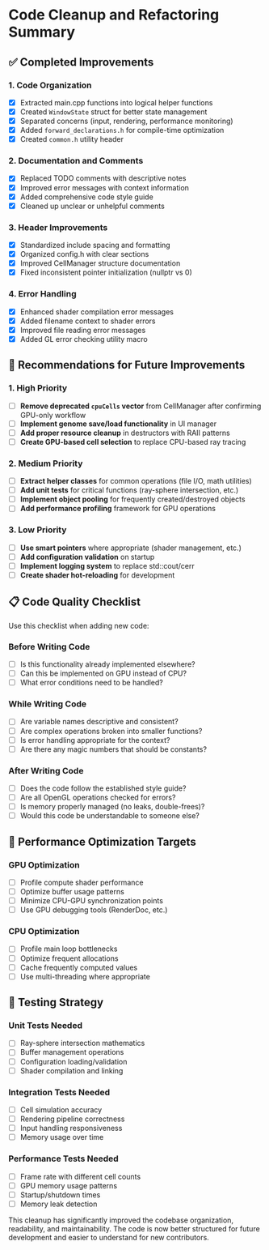 # Code Cleanup and Refactoring Summary

## ✅ Completed Improvements

### 1. Code Organization
- [x] Extracted main.cpp functions into logical helper functions
- [x] Created `WindowState` struct for better state management
- [x] Separated concerns (input, rendering, performance monitoring)
- [x] Added `forward_declarations.h` for compile-time optimization
- [x] Created `common.h` utility header

### 2. Documentation and Comments
- [x] Replaced TODO comments with descriptive notes
- [x] Improved error messages with context information
- [x] Added comprehensive code style guide
- [x] Cleaned up unclear or unhelpful comments

### 3. Header Improvements
- [x] Standardized include spacing and formatting
- [x] Organized config.h with clear sections
- [x] Improved CellManager structure documentation
- [x] Fixed inconsistent pointer initialization (nullptr vs 0)

### 4. Error Handling
- [x] Enhanced shader compilation error messages
- [x] Added filename context to shader errors
- [x] Improved file reading error messages
- [x] Added GL error checking utility macro

## 🔄 Recommendations for Future Improvements

### 1. High Priority
- [ ] **Remove deprecated `cpuCells` vector** from CellManager after confirming GPU-only workflow
- [ ] **Implement genome save/load functionality** in UI manager
- [ ] **Add proper resource cleanup** in destructors with RAII patterns
- [ ] **Create GPU-based cell selection** to replace CPU-based ray tracing

### 2. Medium Priority
- [ ] **Extract helper classes** for common operations (file I/O, math utilities)
- [ ] **Add unit tests** for critical functions (ray-sphere intersection, etc.)
- [ ] **Implement object pooling** for frequently created/destroyed objects
- [ ] **Add performance profiling** framework for GPU operations

### 3. Low Priority
- [ ] **Use smart pointers** where appropriate (shader management, etc.)
- [ ] **Add configuration validation** on startup
- [ ] **Implement logging system** to replace std::cout/cerr
- [ ] **Create shader hot-reloading** for development

## 📋 Code Quality Checklist

Use this checklist when adding new code:

### Before Writing Code
- [ ] Is this functionality already implemented elsewhere?
- [ ] Can this be implemented on GPU instead of CPU?
- [ ] What error conditions need to be handled?

### While Writing Code
- [ ] Are variable names descriptive and consistent?
- [ ] Are complex operations broken into smaller functions?
- [ ] Is error handling appropriate for the context?
- [ ] Are there any magic numbers that should be constants?

### After Writing Code
- [ ] Does the code follow the established style guide?
- [ ] Are all OpenGL operations checked for errors?
- [ ] Is memory properly managed (no leaks, double-frees)?
- [ ] Would this code be understandable to someone else?

## 🎯 Performance Optimization Targets

### GPU Optimization
- [ ] Profile compute shader performance
- [ ] Optimize buffer usage patterns
- [ ] Minimize CPU-GPU synchronization points
- [ ] Use GPU debugging tools (RenderDoc, etc.)

### CPU Optimization
- [ ] Profile main loop bottlenecks
- [ ] Optimize frequent allocations
- [ ] Cache frequently computed values
- [ ] Use multi-threading where appropriate

## 🧪 Testing Strategy

### Unit Tests Needed
- [ ] Ray-sphere intersection mathematics
- [ ] Buffer management operations  
- [ ] Configuration loading/validation
- [ ] Shader compilation and linking

### Integration Tests Needed
- [ ] Cell simulation accuracy
- [ ] Rendering pipeline correctness
- [ ] Input handling responsiveness
- [ ] Memory usage over time

### Performance Tests Needed
- [ ] Frame rate with different cell counts
- [ ] GPU memory usage patterns
- [ ] Startup/shutdown times
- [ ] Memory leak detection

This cleanup has significantly improved the codebase organization, readability, and maintainability. The code is now better structured for future development and easier to understand for new contributors.

